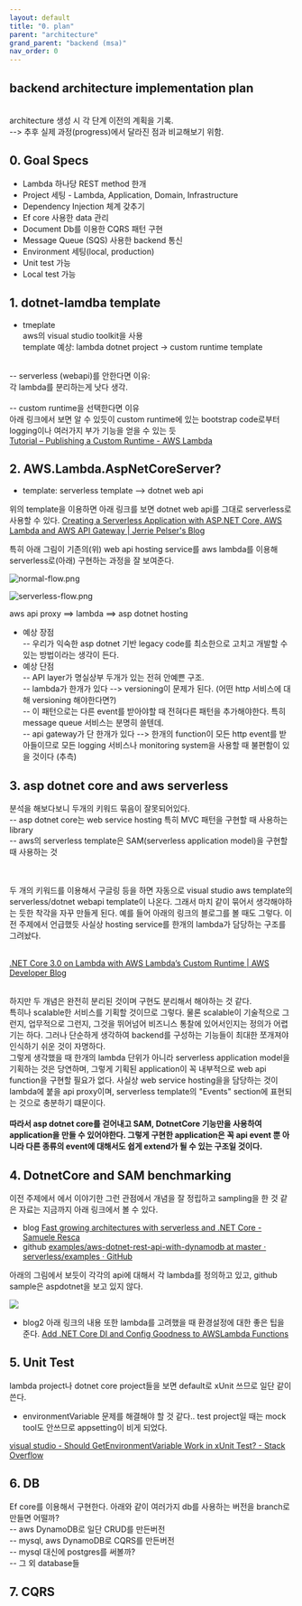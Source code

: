 ```yaml
---
layout: default
title: "0. plan"
parent: "architecture"
grand_parent: "backend (msa)"
nav_order: 0
---
```

## backend architecture implementation plan
<br>architecture 생성 시 각 단계 이전의 계획을 기록.
<br>--> 추후 실제 과정(progress)에서 달라진 점과 비교해보기 위함.

## 0. Goal Specs

* Lambda 하나당 REST method 한개
* Project 세팅 - Lambda, Application, Domain, Infrastructure
* Dependency Injection 체계 갖추기
* Ef core 사용한 data 관리
* Document Db를 이용한 CQRS 패턴 구현
* Message Queue (SQS) 사용한 backend 통신
* Environment 세팅(local, production)
* Unit test 가능
* Local test 가능

## 1. dotnet-lamdba template

* tmeplate
<br>aws의 visual studio toolkit을 사용
<br>template 예상: lambda dotnet project -> custom runtime template

<br>-- serverless (webapi)를 안한다면 이유:
<br>각 lambda를 분리하는게 낫다 생각.
<br><br>-- custom runtime을 선택한다면 이유
<br>아래 링크에서 보면 알 수 있듯이 custom runtime에 있는 bootstrap code로부터 logging이나 여러가지 부가 기능을 얻을 수 있는 듯
<br>[Tutorial – Publishing a Custom Runtime - AWS Lambda](https://docs.aws.amazon.com/lambda/latest/dg/runtimes-walkthrough.html)
<br>

## 2. AWS.Lambda.AspNetCoreServer?

* template: serverless template --> dotnet web api

위의 template을 이용하면 아래 링크를 보면 dotnet web api를 그대로 serverless로 사용할 수 있다.
[Creating a Serverless Application with ASP.NET Core, AWS Lambda and AWS API Gateway \| Jerrie Pelser's Blog](https://www.jerriepelser.com/blog/aspnet-core-aws-lambda-serverless-application/)

특히 아래 그림이 기존의(위) web api hosting service를 aws lambda를 이용해 serverless로(아래) 구현하는 과정을 잘 보여준다.

![normal-flow.png](https://www.jerriepelser.com/static/127492310c06cbddb85b1349a217328d/34e8a/normal-flow.png)

![serverless-flow.png](https://www.jerriepelser.com/static/159399e18c314714a29150dec753105d/34e8a/serverless-flow.png)

aws api proxy ==> lambda ==> asp dotnet hosting

* 예상 장점
<br>-- 우리가 익숙한 asp dotnet 기반 legacy code를 최소한으로 고치고 개발할 수 있는 방법이라는 생각이 든다.
* 예상 단점
<br>-- API layer가 명실상부 두개가 있는 전혀 안예쁜 구조.
<br>-- lambda가 한개가 있다 --> versioning이 문제가 된다. (어떤 http 서비스에 대해 versioning 해야한다면?)
<br>-- 이 패턴으로는 다른 event를 받아야할 때 전혀다른 패턴을 추가해야한다. 특히 message queue 서비스는 분명히 쓸텐데.
<br>-- api gateway가 단 한개가 있다 --> 한개의 function이 모든 http event를 받아들이므로 모든 logging 서비스나 monitoring system을 사용할 때 불편함이 있을 것이다 (추측)

## 3. asp dotnet core and aws serverless

분석을 해보다보니 두개의 키워드 묶음이 잘못되어있다.
<br>-- asp dotnet core는 web service hosting 특히 MVC 패턴을 구현할 때 사용하는 library
<br>-- aws의 serverless template은 SAM(serverless application model)을 구현할 때 사용하는 것

<br><br>두 개의 키워드를 이용해서 구글링 등을 하면 자동으로 visual studio aws template의 serverless/dotnet webapi template이 나온다. 그래서 마치 같이 묶어서 생각해야하는 듯한 착각을 자꾸 만들게 된다. 예를 들어 아래의 링크의 블로그를 볼 때도 그렇다. 이전 주제에서 언급했듯 사실상 hosting service를 한개의 lambda가 담당하는 구조를 그려놨다.

<br>[.NET Core 3.0 on Lambda with AWS Lambda’s Custom Runtime \| AWS Developer Blog](https://aws.amazon.com/blogs/developer/net-core-3-0-on-lambda-with-aws-lambdas-custom-runtime/)

<br>하지만 두 개념은 완전히 분리된 것이며 구현도 분리해서 해야하는 것 같다.
<br>특히나 scalable한 서비스를 기획할 것이므로 그렇다. 물론 scalable이 기술적으로 그런지, 업무적으로 그런지, 그것을 뛰어넘어 비즈니스 통찰에 있어서인지는 정의가 어렵기는 하다. 그러나 단순하게 생각하여 backend를 구성하는 기능들이 최대한 쪼개져야 인식하기 쉬운 것이 자명하다.
<br>그렇게 생각했을 때 한개의 lambda 단위가 아니라 serverless application model을 기획하는 것은 당연하며, 그렇게 기획된 application이 꼭 내부적으로 web api function을 구현할 필요가 없다. 사실상 web service hosting을을 담당하는 것이 lambda에 붙을 api proxy이며, serverless template의 "Events" section에 표현되는 것으로 충분하기 떄문이다.
<br><br>**따라서 asp dotnet core를 걷어내고 SAM, DotnetCore 기능만을 사용하여 application을 만들 수 있어야한다. 그렇게 구현한 application은 꼭 api event 뿐 아니라 다른 종류의 event에 대해서도 쉽게 extend가 될 수 있는 구조일 것이다.**

## 4. DotnetCore and SAM benchmarking

이전 주제에서 에서 이야기한 그런 관점에서 개념을 잘 정립하고 sampling을 한 것 같은 자료는 지금까지 아래 링크에서 볼 수 있다.
* blog
[Fast growing architectures with serverless and .NET Core - Samuele Resca](https://samueleresca.net/2018/12/fast-growing-architectures-with-serverless-and-net-core/)
* github
[examples/aws-dotnet-rest-api-with-dynamodb at master · serverless/examples · GitHub](https://github.com/serverless/examples/tree/master/aws-dotnet-rest-api-with-dynamodb)

아래의 그림에서 보듯이 각각의 api에 대해서 각 lambda를 정의하고 있고, github sample은 aspdotnet을 보고 있지 않다.

![](https://i2.wp.com/samueleresca.net/wp-content/uploads/2018/11/Screenshot-2018-11-25-at-00.15.33.png?resize=960%2C516&ssl=1)

* blog2
아래 링크의 내용 또한 lambda를 고려했을 때 환경설정에 대한 좋은 팁을 준다.
[Add .NET Core DI and Config Goodness to AWSLambda Functions](https://blog.tonysneed.com/2018/12/16/add-net-core-di-and-config-goodness-to-aws-lambda-functions/)

## 5. Unit Test

lambda project나 dotnet core project들을 보면 default로 xUnit 쓰므로 일단 같이 쓴다.

* environmentVariable 문제를 해결해야 할 것 같다..
test project일 때는 mock tool도 안쓰므로 appsetting이 비게 되었다.

[visual studio - Should GetEnvironmentVariable Work in xUnit Test? - Stack Overflow](https://stackoverflow.com/questions/43927955/should-getenvironmentvariable-work-in-xunit-test)
## 6. DB
Ef core를 이용해서 구현한다. 아래와 같이 여러가지 db를 사용하는 버전을 branch로 만들면 어떨까?
<br>-- aws DynamoDB로 일단 CRUD를 만든버전
<br>-- mysql, aws DynamoDB로 CQRS를 만든버전
<br>-- mysql 대신에 postgres를 써볼까?
<br>-- 그 외 database들

## 7. CQRS